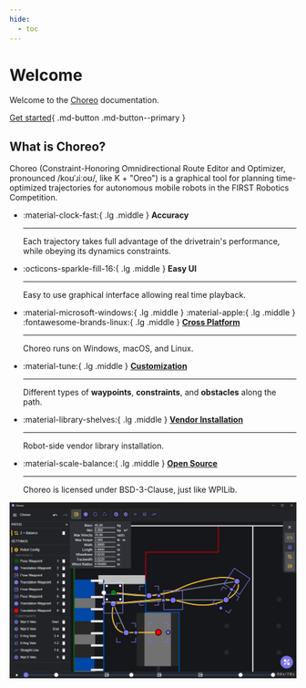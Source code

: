 ```yaml
---
hide:
  - toc
---
```


# Welcome

Welcome to the [Choreo](https://github.com/SleipnirGroup/Choreo) documentation.

[Get started](./installation.md){ .md-button .md-button--primary }


## What is Choreo?

Choreo (Constraint-Honoring Omnidirectional Route Editor and Optimizer, pronounced /koʊˈɹiːoʊ/, like K + "Oreo") is a graphical tool for planning time-optimized trajectories for autonomous mobile robots in the FIRST Robotics Competition.

<div class="grid cards" markdown>

-   :material-clock-fast:{ .lg .middle } __Accuracy__

    ---

    Each trajectory takes full advantage of the drivetrain's performance, while obeying its dynamics constraints.


-   :octicons-sparkle-fill-16:{ .lg .middle } __Easy UI__

    ---

    Easy to use graphical interface allowing real time playback.


-   :material-microsoft-windows:{ .lg .middle } :material-apple:{ .lg .middle } :fontawesome-brands-linux:{ .lg .middle } [__Cross Platform__](./installation.md)

    ---

    Choreo runs on Windows, macOS, and Linux.



-   :material-tune:{ .lg .middle } [__Customization__](./usage/editing-paths.md)

    ---

    Different types of **waypoints**, **constraints**, and **obstacles** along the path.


-   :material-library-shelves:{ .lg .middle } [__Vendor Installation__](./choreolib/installation.md)

    ---

    Robot-side vendor library installation.



-   :material-scale-balance:{ .lg .middle } [__Open Source__](./contributing/contributing-guide.md)

    ---

    Choreo is licensed under BSD-3-Clause, just like WPILib.

<!-- -   :material-connection:{ .lg .middle } __PathPlanner Integration__

    ---

    Integration with PathPlanner allows you to generate paths while still working with a familiar toolset. -->



</div>

![Readme Screenshot of Example Choreo Setup](media/readmeScreenshot.png)